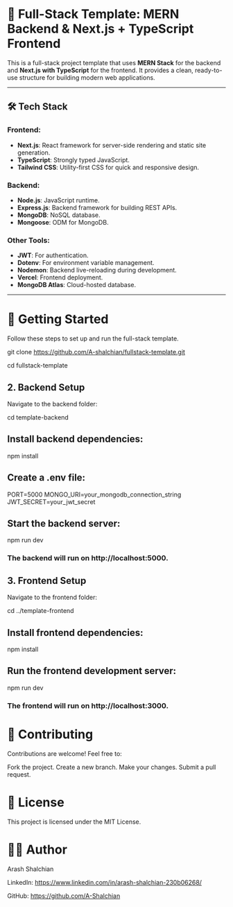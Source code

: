 # 🚀 Full-Stack Template: MERN Backend & Next.js + TypeScript Frontend

This is a full-stack project template that uses **MERN Stack** for the backend and **Next.js with TypeScript** for the frontend. It provides a clean, ready-to-use structure for building modern web applications.

---

## 🛠 **Tech Stack**

### **Frontend**:
- **Next.js**: React framework for server-side rendering and static site generation.
- **TypeScript**: Strongly typed JavaScript.
- **Tailwind CSS**: Utility-first CSS for quick and responsive design.

### **Backend**:
- **Node.js**: JavaScript runtime.
- **Express.js**: Backend framework for building REST APIs.
- **MongoDB**: NoSQL database.
- **Mongoose**: ODM for MongoDB.

### **Other Tools**:
- **JWT**: For authentication.
- **Dotenv**: For environment variable management.
- **Nodemon**: Backend live-reloading during development.
- **Vercel**: Frontend deployment.
- **MongoDB Atlas**: Cloud-hosted database.

---

# 🚀 Getting Started
Follow these steps to set up and run the full-stack template.

git clone https://github.com/A-shalchian/fullstack-template.git

cd fullstack-template

## 2. Backend Setup
Navigate to the backend folder:

cd template-backend


## Install backend dependencies:

npm install


## Create a .env file:

PORT=5000
MONGO_URI=your_mongodb_connection_string
JWT_SECRET=your_jwt_secret


## Start the backend server:

npm run dev


### The backend will run on http://localhost:5000.


## 3. Frontend Setup
Navigate to the frontend folder:

cd ../template-frontend


## Install frontend dependencies:

npm install


## Run the frontend development server:

npm run dev


### The frontend will run on http://localhost:3000.

# 🤝 Contributing
Contributions are welcome! Feel free to:

Fork the project.
Create a new branch.
Make your changes.
Submit a pull request.


# 📜 License
This project is licensed under the MIT License.

# 👨‍💻 Author
Arash Shalchian

LinkedIn: https://www.linkedin.com/in/arash-shalchian-230b06268/


GitHub: https://github.com/A-Shalchian

